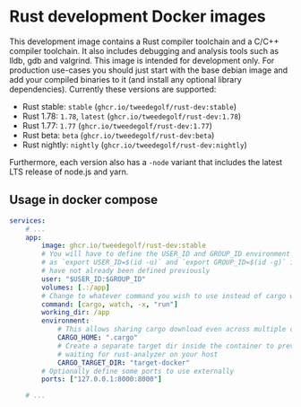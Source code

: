 # Rust development Docker images
This development image contains a Rust compiler toolchain and a C/C++ compiler
toolchain. It also includes debugging and analysis tools such as lldb, gdb and
valgrind. This image is intended for development only. For production use-cases
you should just start with the base debian image and add your compiled binaries
to it (and install any optional library dependencies). Currently these versions
are supported:

* Rust stable: `stable` (`ghcr.io/tweedegolf/rust-dev:stable`)
* Rust 1.78: `1.78`, `latest` (`ghcr.io/tweedegolf/rust-dev:1.78`)
* Rust 1.77: `1.77` (`ghcr.io/tweedegolf/rust-dev:1.77`)
* Rust beta: `beta` (`ghcr.io/tweedegolf/rust-dev:beta`)
* Rust nightly: `nightly` (`ghcr.io/tweedegolf/rust-dev:nightly`)

Furthermore, each version also has a `-node` variant that includes the latest
LTS release of node.js and yarn.

## Usage in docker compose

```yaml
services:
    # ...
    app:
        image: ghcr.io/tweedegolf/rust-dev:stable
        # You will have to define the USER_ID and GROUP_ID environment variables
        # as `export USER_ID=$(id -u)` and `export GROUP_ID=$(id -g)` if they
        # have not already been defined previously
        user: "$USER_ID:$GROUP_ID"
        volumes: [.:/app]
        # Change to whatever command you wish to use instead of cargo watch
        command: [cargo, watch, -x, "run"]
        working_dir: /app
        environment:
            # This allows sharing cargo download even across multiple containers
            CARGO_HOME: ".cargo"
            # Create a separate target dir inside the container to prevent
            # waiting for rust-analyzer on your host
            CARGO_TARGET_DIR: "target-docker"
        # Optionally define some ports to use externally
        ports: ["127.0.0.1:8000:8000"]

    # ...
